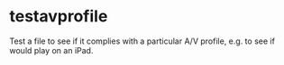 # testavprofile
Test a file to see if it complies with a particular A/V profile, e.g. to see if would play on an iPad.
